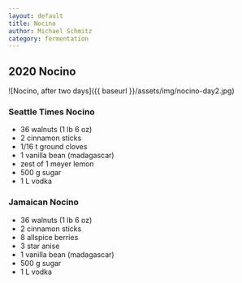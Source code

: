 ```yaml
---
layout: default
title: Nocino
author: Michael Schmitz
category: fermentation
---
```


## 2020 Nocino

![Nocino, after two days]({{ baseurl }}/assets/img/nocino-day2.jpg)

### Seattle Times Nocino

* 36 walnuts (1 lb 6 oz)
* 2 cinnamon sticks
* 1/16 t ground cloves
* 1 vanilla bean (madagascar)
* zest of 1 meyer lemon
* 500 g sugar
* 1 L vodka

### Jamaican Nocino

* 36 walnuts (1 lb 6 oz)
* 2 cinnamon sticks
* 8 allspice berries
* 3 star anise
* 1 vanilla bean (madagascar)
* 500 g sugar
* 1 L vodka
